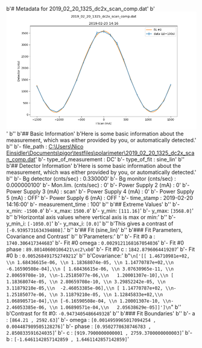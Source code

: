 b'# Metadata for 2019_02_20_1325_dc2x_scan_comp.dat'
b'![2019_02_20_1325_dc2x_scan_comp.dat](./2019_02_20_1325_dc2x_scan_comp.png "2019_02_20_1325_dc2x_scan_comp.dat")'
b''
b'## Basic Information'
b'Here is some basic information about the measurement, which was either provided by you, or automatically detected.'
b''
b'- file_path : [C:\\Users\\Nico Einsidler\\Documents\\pigor\\testfiles\\polarimeter\\2019_02_20_1325_dc2x_scan_comp.dat](2019_02_20_1325_dc2x_scan_comp.dat)'
b'- type_of_measurement : DC'
b'- type_of_fit : sine_lin'
b''
b'## Detector Information'
b'Here is some basic information about the measurement, which was either provided by you, or automatically detected.'
b''
b'-  Bg detector (cnts/sec) : 0.330000'
b'-  Bg monitor (cnts/sec) : 0.000000100'
b'-  Mon.lim.  (cnts/sec) :   0'
b'-  Power Supply 2 (mA) :  0'
b'-  Power Supply 3 (mA) :  scan'
b'-  Power Supply 4 (mA) :  0'
b'-  Power Supply 5 (mA) :  OFF'
b'-  Power Supply 6 (mA) :  OFF   '
b'- time_stamp : 2019-02-20 14:16:00'
b'- measurement_time : 100'
b''
b'## Extreme Values'
b''
b'- x_min: `-1500.0`'
b'- x_max: `1500.0`'
b'- y_min: `[111.16]`'
b'- y_max: `[3568.0]`'
b''
b'Horizontal axis values where vertical axis is max or min:'
b''
b'- y_min_i: `[-1050.0]`'
b'- y_max_i: `[0.0]`'
b''
b'This gives a contrast of `[-0.9395731634394808]`.'
b''
b'## Fit (sine_lin)'
b''
b'### Fit Parameters, Covariance and Contrast'
b''
b'Parameters:'
b''
b'- Fit #0 a : `1740.306417344683`'
b'- Fit #0 omega : `0.0029121168167054036`'
b'- Fit #0 phase : `89.80140600106421\xc2\xb0`'
b'- Fit #0 c : `1842.8796064419207`'
b'- Fit #0 b : `0.005268491752749212`'
b''
b'Covariance:'
b"```\n['[[ 1.46710981e+02, \\n 1.68436615e-06, \\n 1.18368074e-05, \\n 1.14770787e+02,\\n  -6.16590508e-04],\\n [ 1.68436615e-06, \\n 3.07630965e-11, \\n 2.80659708e-10, \\n-1.25185077e-06,\\n   1.20001307e-10],\\n [ 1.18368074e-05, \\n 2.80659708e-10, \\n 3.29852242e-05, \\n 3.11879210e-05,\\n  -2.46053385e-06],\\n [ 1.14770787e+02, \\n-1.25185077e-06, \\n 3.11879210e-05, \\n 1.12845833e+02,\\n   1.06890571e-04],\\n [-6.16590508e-04, \\n 1.20001307e-10, \\n-2.46053385e-06, \\n 1.06890571e-04,\\n   2.05638629e-05]]']\n```"
b''
b'Contrast for fit #0: `-0.9473405486649328`'
b''
b'### Fit Boundaries'
b''
b'- a : `[864.21 , 2592.63]`'
b'- omega : `[0.0014959965017094254 , 0.004487989505128276]`'
b'- phase : `[0.9502778638746783 , 2.850833591624035]`'
b'- c : `[919.7900000000001 , 2759.3700000000003]`'
b'- b : `[-1.6461142857142859 , 1.6461142857142859]`'
